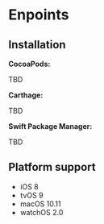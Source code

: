 # Enpoints

## Installation

**CocoaPods:**

TBD

**Carthage:**

TBD

**Swift Package Manager:**

TBD

## Platform support

- iOS 8
- tvOS 9
- macOS 10.11
- watchOS 2.0
